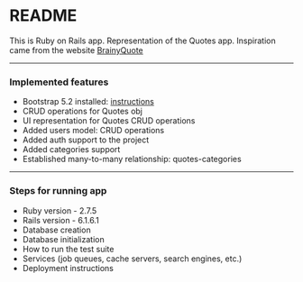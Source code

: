 # README

This is Ruby on Rails app. Representation of the Quotes app.
Inspiration came from the website [BrainyQuote](https://www.brainyquote.com)

***
### Implemented features
* Bootstrap 5.2 installed: [instructions](https://dev.to/songta17/rails-6-with-bootstrap-5-5c08)
* CRUD operations for Quotes obj
* UI representation for Quotes CRUD operations
* Added users model: CRUD operations
* Added auth support to the project
* Added categories support
* Established many-to-many relationship: quotes-categories

***
### Steps for running app

* Ruby version - 2.7.5
* Rails version - 6.1.6.1
* Database creation
* Database initialization
* How to run the test suite
* Services (job queues, cache servers, search engines, etc.)
* Deployment instructions
